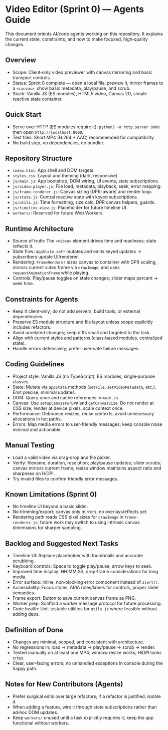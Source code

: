 # Video Editor (Sprint 0) — Agents Guide

This document orients AI/code agents working on this repository. It explains the current state, constraints, and how to make focused, high‑quality changes.

## Overview
- Scope: Client‑only video previewer with canvas mirroring and basic transport controls.
- Status: Sprint 0 complete — open a local file, preview it, mirror frames to a `<canvas>`, show basic metadata, play/pause, and scrub.
- Stack: Vanilla JS (ES modules), HTML5 video, Canvas 2D, simple reactive state container.

## Quick Start
- Serve over HTTP (ES modules require it): `python3 -m http.server 8000` then open `http://localhost:8000`.
- Test files: Short MP4 (H.264 + AAC) recommended for compatibility.
- No build step, no dependencies, no bundler.

## Repository Structure
- `index.html`: App shell and DOM targets.
- `styles.css`: Layout and theming (dark, responsive).
- `js/main.js`: App bootstrap, DOM wiring, UI events, state subscriptions.
- `js/video-player.js`: File load, metadata, playback, seek, error mapping.
- `js/frame-renderer.js`: Canvas sizing (DPR-aware) and render loop.
- `js/state.js`: Central reactive state with keyed subscriptions.
- `js/utils.js`: Time formatting, size calc, DPR canvas helpers, guards.
- `js/timeline-view.js`: Placeholder for future timeline UI.
- `workers/`: Reserved for future Web Workers.

## Runtime Architecture
- Source of truth: The `<video>` element drives time and readiness; state reflects it.
- State flow: `AppState.set*` mutates and emits keyed updates → subscribers update UI/renderer.
- Rendering: `FrameRenderer` sizes canvas to container with DPR scaling, mirrors current video frame via `drawImage`, and uses `requestAnimationFrame` while playing.
- Controls: Play/pause toggles on state changes; slider maps percent → seek time.

## Constraints for Agents
- Keep it client‑only; do not add servers, build tools, or external dependencies.
- Preserve ES module structure and file layout unless scope explicitly includes refactors.
- Avoid unrelated changes; keep diffs small and targeted to the task.
- Align with current styles and patterns (class‑based modules, centralized state).
- Handle errors defensively; prefer user‑safe failure messages.

## Coding Guidelines
- Project style: Vanilla JS (no TypeScript), ES modules, single‑purpose classes.
- State: Mutate via `appState` methods (`setFile`, `setVideoMetadata`, etc.). Emit precise, minimal updates.
- DOM: Query once and cache references in `main.js`.
- Canvas: Use `setupCanvasForDPR` and `getCanvasSize`. Do not render at CSS size; render at device pixels, scale context once.
- Performance: Debounce resizes, reuse contexts, avoid unnecessary allocations in hot paths.
- Errors: Map media errors to user‑friendly messages; keep console noise minimal and actionable.

## Manual Testing
- Load a valid video via drag‑drop and file picker.
- Verify: filename, duration, resolution; play/pause updates; slider scrubs; canvas mirrors current frame; resize window maintains aspect ratio and sharpness on HiDPI.
- Try invalid files to confirm friendly error messages.

## Known Limitations (Sprint 0)
- No timeline UI beyond a basic slider.
- No trimming/export; canvas only mirrors, no overlays/effects yet.
- Rendering path reads CSS pixel sizes for `drawImage` in `frame-renderer.js`; future work may switch to using intrinsic canvas dimensions for sharper sampling.

## Backlog and Suggested Next Tasks
- Timeline UI: Replace placeholder with thumbnails and accurate scrubbing.
- Keyboard controls: Space to toggle play/pause, arrow keys to seek.
- Improved time display: HH:MM:SS, drop‑frame considerations for long media.
- Error surface: Inline, non‑blocking error component instead of `alert()`.
- Accessibility: Focus styles, ARIA roles/labels for controls, proper slider semantics.
- Frame export: Button to save current canvas frame as PNG.
- Worker prep: Scaffold a worker message protocol for future processing.
- Code health: Unit‑testable utilities for `utils.js` where feasible without adding deps.

## Definition of Done
- Changes are minimal, scoped, and consistent with architecture.
- No regressions in: load → metadata → play/pause → scrub → render.
- Tested manually on at least one MP4; window resize works; HiDPI looks crisp.
- Clear, user‑facing errors; no unhandled exceptions in console during the happy path.

## Notes for New Contributors (Agents)
- Prefer surgical edits over large refactors; if a refactor is justified, isolate it.
- When adding a feature, wire it through state subscriptions rather than ad‑hoc DOM updates.
- Keep `workers/` unused until a task explicitly requires it; keep the app functional without workers.


